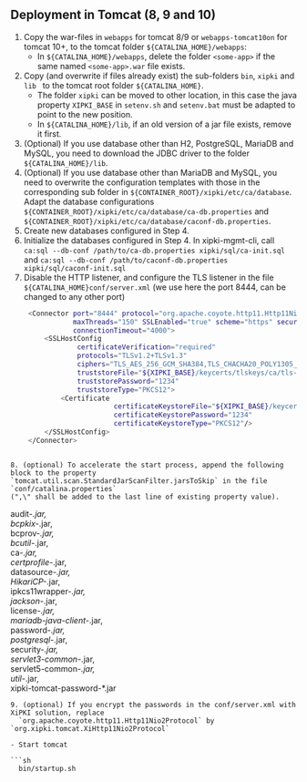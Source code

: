 Deployment in Tomcat (8, 9 and 10)
----
1. Copy the war-files in `webapps` for tomcat 8/9 or `webapps-tomcat10on` for tomcat 10+,
   to the tomcat folder `${CATALINA_HOME}/webapps`:
   - In `${CATALINA_HOME}/webapps`, delete the folder `<some-app>` if the same named `<some-app>.war` file exists.
2. Copy (and overwrite if files already exist) the sub-folders `bin`, `xipki` and `lib ` 
   to the tomcat root folder `${CATALINA_HOME}`.
   - The folder `xipki` can be moved to other location, in this case the java property `XIPKI_BASE` in
   `setenv.sh` and `setenv.bat` must be adapted to point to the new position.
   - In `${CATALINA_HOME}/lib`, if an old version of a jar file exists, remove it first.
3. (Optional) If you use database other than H2, PostgreSQL, MariaDB and MySQL, you need to
   download the JDBC driver to the folder `${CATALINA_HOME}/lib`.
4. (Optional) If you use database other than MariaDB and MySQL, you need to overwrite the
   configuration templates with those in the corresponding sub folder in `${CONTAINER_ROOT}/xipki/etc/ca/database`.
Adapt the database configurations `${CONTAINER_ROOT}/xipki/etc/ca/database/ca-db.properties` and 
   `${CONTAINER_ROOT}/xipki/etc/ca/database/caconf-db.properties`.
5. Create new databases configured in Step 4.
6. Initialize the databases configured in Step 4.
   In xipki-mgmt-cli, call `ca:sql --db-conf /path/to/ca-db.properties xipki/sql/ca-init.sql` and
   `ca:sql --db-conf /path/to/caconf-db.properties xipki/sql/caconf-init.sql`
7. Disable the HTTP listener, and configure the TLS listener in the file 
   `${CATALINA_HOME}conf/server.xml` (we use here the port 8444, can be changed to any other port)
   ```sh
    <Connector port="8444" protocol="org.apache.coyote.http11.Http11Nio2Protocol"
               maxThreads="150" SSLEnabled="true" scheme="https" secure="true"
               connectionTimeout="4000">
        <SSLHostConfig
                certificateVerification="required"
                protocols="TLSv1.2+TLSv1.3"
                ciphers="TLS_AES_256_GCM_SHA384,TLS_CHACHA20_POLY1305_SHA256,TLS_AES_128_GCM_SHA256,TLS_AES_128_CCM_8_SHA256,TLS_AES_128_CCM_SHA256,TLS_ECDHE_ECDSA_WITH_AES_128_GCM_SHA256,TLS_ECDHE_ECDSA_WITH_AES_128_CBC_SHA256, TLS_ECDHE_RSA_WITH_AES_128_GCM_SHA256, TLS_ECDHE_RSA_WITH_AES_128_CBC_SHA256"
                truststoreFile="${XIPKI_BASE}/keycerts/tlskeys/ca/tls-ca-cert.p12"
                truststorePassword="1234"
                truststoreType="PKCS12">
            <Certificate
                         certificateKeystoreFile="${XIPKI_BASE}/keycerts/tlskeys/server/tls-server.p12"
                         certificateKeystorePassword="1234"
                         certificateKeystoreType="PKCS12"/>
        </SSLHostConfig>
    </Connector>
  ```

8. (optional) To accelerate the start process, append the following block to the property
`tomcat.util.scan.StandardJarScanFilter.jarsToSkip` in the file `conf/catalina.properties`
 (",\" shall be added to the last line of existing property value).

```
audit-*.jar,\
bcpkix-*.jar,\
bcprov-*.jar,\
bcutil-*.jar,\
ca-*.jar,\
certprofile-*.jar,\
datasource-*.jar,\
HikariCP-*.jar,\
ipkcs11wrapper-*.jar,\
jackson-*.jar,\
license-*.jar,\
mariadb-java-client-*.jar,\
password-*.jar,\
postgresql-*.jar,\
security-*.jar,\
servlet3-common-*.jar,\
servlet5-common-*.jar,\
util-*.jar,\
xipki-tomcat-password-*.jar

```
9. (optional) If you encrypt the passwords in the conf/server.xml with XiPKI solution, replace 
  `org.apache.coyote.http11.Http11Nio2Protocol` by `org.xipki.tomcat.XiHttp11Nio2Protocol`

- Start tomcat

```sh
  bin/startup.sh
```
